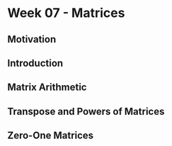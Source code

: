 # Week 07 - Matrices

## Motivation

## Introduction

## Matrix Arithmetic

## Transpose and Powers of Matrices

## Zero-One Matrices

